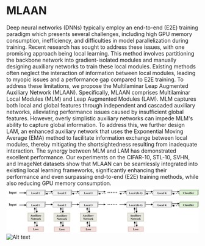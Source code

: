 # MLAAN
Deep neural networks (DNNs) typically employ an end-to-end (E2E) training paradigm which presents several challenges, including high GPU memory consumption, inefficiency, and difficulties in model parallelization during training. Recent research has sought to address these issues, with one promising approach being local learning. This method involves partitioning the backbone network into gradient-isolated modules and manually designing auxiliary networks to train these local modules. Existing methods often neglect the interaction of information between local modules, leading to myopic issues and a performance gap compared to E2E training. To address these limitations, we propose the Multilaminar Leap Augmented Auxiliary Network (MLAAN). Specifically, MLAAN comprises Multilaminar Local Modules (MLM) and Leap Augmented Modules (LAM). MLM captures both local and global features through independent and cascaded auxiliary networks, alleviating performance issues caused by insufficient global features. However, overly simplistic auxiliary networks can impede MLM's ability to capture global information. To address this, we further design LAM, an enhanced auxiliary network that uses the Exponential Moving Average (EMA) method to facilitate information exchange between local modules, thereby mitigating the shortsightedness resulting from inadequate interaction. The synergy between MLM and LAM has demonstrated excellent performance. Our experiments on the CIFAR-10, STL-10, SVHN, and ImageNet datasets show that MLAAN can be seamlessly integrated into existing local learning frameworks, significantly enhancing their performance and even surpassing end-to-end (E2E) training methods, while also reducing GPU memory consumption.
![Alt text](./E2E.png)
![Alt text](./others.png)
![Alt text](./our6.png)
